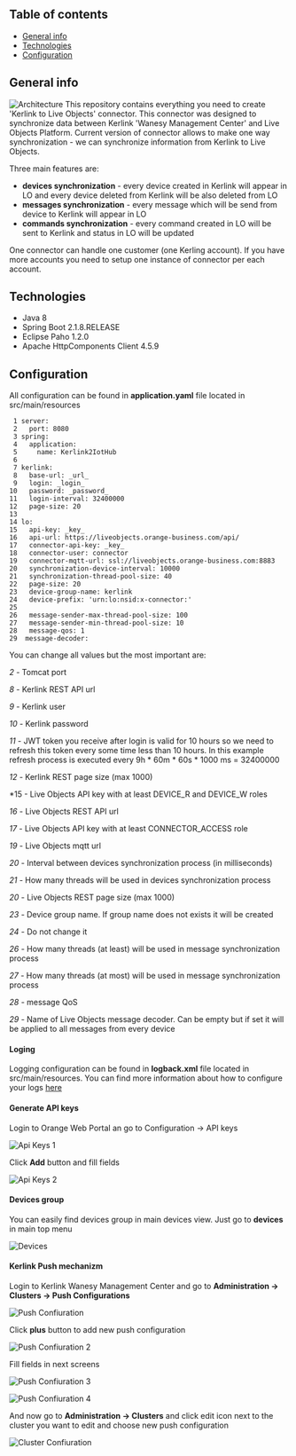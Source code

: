 ## Table of contents
* [General info](#general-info)
* [Technologies](#technologies)
* [Configuration](#configuration)

## General info
![Architecture](/assets/architecture.png)
This repository contains everything you need to create 'Kerlink to Live Objects' connector. This connector was designed to synchronize data between Kerlink 'Wanesy Management Center' and Live Objects Platform. Current version of connector allows to make one way synchronization - we can synchronize information from Kerlink to Live Objects.

Three main features are:
* **devices synchronization** - every device created in Kerlink will appear in LO and every device deleted from Kerlink will be also deleted from LO
* **messages synchronization** - every message which will be send from device to Kerlink will appear in LO
* **commands synchronization** - every command created in LO will be sent to Kerlink and status in LO will be updated

One connector can handle one customer (one Kerling account). If you have more accounts you need to setup one instance of connector per each account.

## Technologies
* Java 8
* Spring Boot 2.1.8.RELEASE
* Eclipse Paho 1.2.0
* Apache HttpComponents Client 4.5.9

## Configuration
All configuration can be found in **application.yaml** file located in src/main/resources

```
 1 server:
 2   port: 8080
 3 spring:
 4   application:
 5     name: Kerlink2IotHub
 6     
 7 kerlink:
 8   base-url: _url_
 9   login: _login_
10   password: _password_
11   login-interval: 32400000
12   page-size: 20
13   
14 lo:
15   api-key: _key_
16   api-url: https://liveobjects.orange-business.com/api/
17   connector-api-key: _key_
18   connector-user: connector
19   connector-mqtt-url: ssl://liveobjects.orange-business.com:8883
20   synchronization-device-interval: 10000
21   synchronization-thread-pool-size: 40
22   page-size: 20
23   device-group-name: kerlink
24   device-prefix: 'urn:lo:nsid:x-connector:'
25   
26   message-sender-max-thread-pool-size: 100
27   message-sender-min-thread-pool-size: 10
28   message-qos: 1
29  message-decoder: 
```
You can change all values but the most important are:

*2* - Tomcat port

*8* - Kerlink REST API url

*9* -  Kerlink user

*10* -  Kerlink password

*11* -  JWT token you receive after login is valid for 10 hours so we need to refresh this token every some time less than 10 hours. In this example refresh process is executed every 9h * 60m * 60s * 1000 ms = 32400000

*12* - Kerlink REST page size (max 1000)

*15 - Live Objects API key with at least DEVICE\_R and DEVICE\_W roles 

*16* - Live Objects REST API url

*17* - Live Objects API key with at least CONNECTOR_ACCESS role

*19* - Live Objects mqtt url

*20* - Interval between devices synchronization process (in milliseconds)

*21* - How many threads will be used in devices synchronization process

*20* - Live Objects REST page size (max 1000)

*23* - Device group name. If group name does not exists it will be created

*24* - Do not change it

*26* - How many threads (at least) will be used in message synchronization process

*27* - How many threads (at most) will be used in message synchronization process

*28* - message QoS

*29* - Name of Live Objects message decoder. Can be empty but if set it will be applied to all messages from every device

#### Loging
Logging configuration can be found in **logback.xml** file located in src/main/resources. You can find more information about how to configure your logs [here](http://logback.qos.ch/manual/configuration.html) 

#### Generate API keys
Login to Orange Web Portal an go to Configuration -> API keys 

![Api Keys 1](/assets/api_key_1.png) 

Click **Add** button and fill fields

![Api Keys 2](/assets/api_key_2.png)


#### Devices group
You can easily find devices group in main devices view. Just go to **devices** in main top menu

![Devices](/assets/devices.png)

#### Kerlink Push mechanizm
Login to Kerlink Wanesy Management Center and go to **Administration -> Clusters -> Push Configurations**

![Push Confiuration](/assets/push_configuration.png)

Click **plus** button to add new push configuration

![Push Confiuration 2](/assets/push_configuration_2.png)

Fill fields in next screens

![Push Confiuration 3](/assets/push_configuration_3.png)

![Push Confiuration 4](/assets/push_configuration_4.png)

And now go to **Administration -> Clusters** and click edit icon next to the cluster you want to edit and choose new push configuration 

![Cluster Confiuration](/assets/cluster_configuration.png)